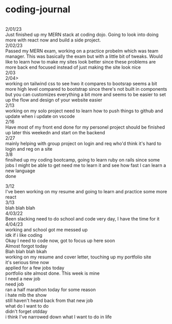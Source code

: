 # coding-journal
<br>
2/01/23
<br>
Just finished up my MERN stack at coding dojo. Going to look into doing more with react now and build a side project.
<br>
2/02/23
<br>
Passed my MERN exam, working on a practice probelm which was team manager. This was basically the exam but with a little bit of tweaks. Would like to learn how to make my sites look better since these problems are more back end focused instead of just making the site look nice
<br>
2/03
<br>
2/04>
<br>
working on tailwind css to see hwo it compares to bootsrap seems a bit more high level compared to bootstrap since there's not built in components but you can customizes everything a bit more and seems to be easier to set up the flow and design of your website easier
<br>
2/13
<br>
working on my solo project need to learn how to push things to github and update when i update on vscode
<br>
2/16
<br>
Have most of my front end done for my personel project should be finished up later this weekedn and start on the backend
<br>
2/27
<br> 
mainly helping with group project on login and req who'd think it's hard to login and reg on a site
<br>
3/8
<br>
finsihed up my coding bootcamp, going to learn ruby on rails since some jobs I might be able to get need me to learn it and see how fast I can learn a new language
<br>
done
<br>

3/12
<br>
I've been working on my resume and going to learn and practice some more react
<br>
3/13
<br>
blah blah blah
<br>
4/03/22
<br>
Been slacking need to do school and code very day, I have the time for it
<br>
4/04/23
<br>
working and school got me messed up
<br>
idk if i like coding
<br>
Okay I need to code now, got to focus up here soon
<br>
Almost forgot today
<br>
Blah blah blah bkah
<br>
working on my resume and cover letter, touching up my portfolio site
<br>
it's serious time now
<br>
applied for a few jobs today
<br>
portfolio site almost done. This week is mine
<br>
I need a new job
<br>
need job
<br> 
ran a half marathon today for some reason
<br>
i hate mlb the show
<br>
still haven't heard back from that new job
<br>
what do I want to do
<br>
didn't forget otdday
<br>
i think I've narrowed down what I want to do in life
<br>
